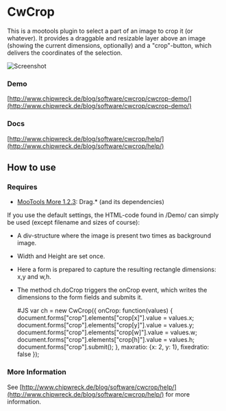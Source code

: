 CwCrop
===========

This is a mootools plugin to select a part of an image to crop it (or whatever).
It provides a draggable and resizable layer above an image (showing the current dimensions, optionally) and a "crop"-button, which delivers the coordinates of the selection.

![Screenshot](http://www.chipwreck.de/blog/wp-content/uploads/2009/10/cwcrop-screenshot.png)

### Demo

[http://www.chipwreck.de/blog/software/cwcrop/cwcrop-demo/](http://www.chipwreck.de/blog/software/cwcrop/cwcrop-demo/)

### Docs
[http://www.chipwreck.de/blog/software/cwcrop/help/](http://www.chipwreck.de/blog/software/cwcrop/help/)

How to use
----------

### Requires

* [MooTools More 1.2.3](http://mootools.net/more): Drag.* (and its dependencies)

If you use the default settings, the HTML-code found in /Demo/ can simply be used (except filename and sizes of course):

- A div-structure where the image is present two times as background image.
- Width and Height are set once.
- Here a form is prepared to capture the resulting rectangle dimensions: x,y and w,h.
- The method ch.doCrop triggers the onCrop event, which writes the dimensions to the form fields and submits it.

	#JS
	var ch = new CwCrop({
		onCrop: function(values) {
			document.forms["crop"].elements["crop[x]"].value = values.x;
			document.forms["crop"].elements["crop[y]"].value = values.y;
			document.forms["crop"].elements["crop[w]"].value = values.w;
			document.forms["crop"].elements["crop[h]"].value = values.h;
			document.forms["crop"].submit();
		},
		maxratio: {x: 2, y: 1},
		fixedratio: false
	});
	

### More Information

See [http://www.chipwreck.de/blog/software/cwcrop/help/](http://www.chipwreck.de/blog/software/cwcrop/help/) for more information.
	